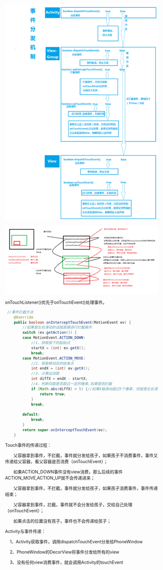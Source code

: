 

![kk](pic/001.png)

![kk](pic/002.png)



onTouchListener()优先于onTouchEvent()处理事件。

```java
 //事件拦截方法
    @Override
    public boolean onInterceptTouchEvent(MotionEvent ev) {
        //如果是左右滑动的话就直接进行拦截操作
        switch (ev.getAction()) {
        case MotionEvent.ACTION_DOWN:
            //1、获取按下的起始点
            startX = (int) ev.getX();
            break;
        case MotionEvent.ACTION_MOVE:
            //2、获取移动后的结束点
            int endX = (int) ev.getX();
            //3、计算出间距
            int diffX = endX - startX;
            //4、判断间距是否超过一定的像素,如果是则拦截
            if (Math.abs(diffX) > 5) {//如果X轴滑动超过5个像素，则就是左右滑动，进行事件拦截
                return true;
            }
            break;
 
        default:
            break;
        }
        return super.onInterceptTouchEvent(ev);
    }
```

Touch事件的传递过程：

       父容器拿到事件，不拦截，事件就分发给孩子，如果孩子不消费事件，事件又传递给父容器，看父容器是否消费（onTouchEvent）；

       如果ACTION_DOWN事件没有view消费，那么后续的事件ACTION_MOVE,ACTION_UP就不会传递进来；

       父容器拿到事件，不拦截，事件就分发给孩子，如果孩子消费事件，事件传递结束；

       父容器拿到事件，拦截，事件就不会分发给孩子，交给自己处理（onTouchEvent）；

       如果点击的位置没有孩子，事件也不会传递给孩子；        

Activity与事件传递：

    1、Activity获取事件，调用dispatchTouchEvent分发给PhoneWindow

    2、PhoneWindow的DecorView将事件分发给所有的view

    3、没有任何view消费事件，就会调用Activity的touchEvent




